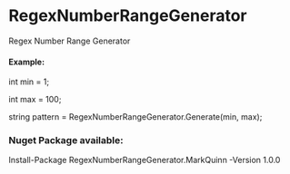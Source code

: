 # RegexNumberRangeGenerator
Regex Number Range Generator

#### Example:

int min = 1;

int max = 100;

string pattern = RegexNumberRangeGenerator.Generate(min, max);

### Nuget Package available:

Install-Package RegexNumberRangeGenerator.MarkQuinn -Version 1.0.0
